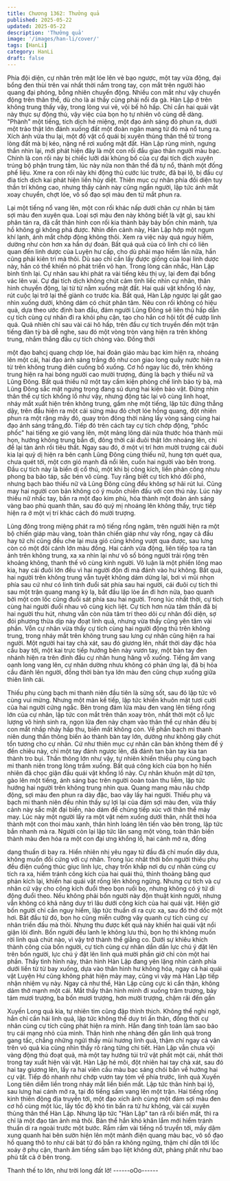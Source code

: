 ```yaml
---
title: Chương 1362: Thưởng quả
published: 2025-05-22
updated: 2025-05-22
description: 'Thưởng quả'
image: '/images/han-li/cover/'
tags: [HanLi]
category: HanLi
draft: false
---
```


Phía đội diện, cự nhân trên mặt lóe lên vẻ bạo ngược, một tay
vừa động, đại bổng đen thùi trên vai nhất thời nắm trong tay, con
mắt trên người hào quang đại phóng, bỗng nhiên chuyển động.
Nhiều con mắt như vậy chuyển động trên thân thể, dù cho là ai
thấy cũng phải nổi da gà.
Hàn Lập ở trên không trung thấy vậy, trong lòng vui vẻ, vội bế hô
hấp.
Chỉ cần hai quái vật này thực sự động thủ, vậy việc của bọn họ tự
nhiên vô cùng dễ dàng.
"Phành" một tiếng, tích dịch hé miệng, một đạo ánh sáng đỏ phun
ra, dưới một trảo thật lớn đánh xuống đất một đoàn ngân mang từ
đó mà nổ tung ra.
Xích ảnh vừa thu lại, một đồ vật cổ quái bị xuyên thủng thân thể
từ trong lòng đất mà bị kéo, nặng nề rơi xuống mặt đất.
Hàn Lập rùng mình, ngưng thần nhìn lại, mới phát hiện đây là một
con rối đầu giao thân người màu bạc.
Chính là con rối này bị chiếc lưỡi dài khủng bố của cự đại tích
dịch xuyên trúng bộ phận trung tâm, lúc này nửa non thân thể đã
tự nổ, thành một đống phế liệu.
Xme ra con rối này khi động thủ cước lúc trước, đã bại lộ, bị đầu
cự đia tích dịch kai phát hiện liền hủy diệt.
Thiên mục cự nhân phía đối diện tuy thần trí không cao, nhưng
thấy cảnh này cũng ngẩn người, lập tức ánh mắt xoay chuyển,
chợt lóe, vô số đạo sợi màu đen từ mắt phun ra.

Lại một tiếng nổ vang lên, một con rối khác nấp dưới chân cự
nhân bị tám sợi màu đen xuyên qua.
Loại sợi màu đen này không biết là vật gì, sau khi phân tán ra, đã
cắt thân hình con rối kia thành bảy bảy bốn chín mảnh, tựa hồ
không gì không phá được.
Nhìn đến cảnh này, Hàn Lập hớp một ngụm khí lạnh, ánh mắt
chớp động không thôi.
Xem ra việc này quá nguy hiểm, dường như còn hơn xa hắn dự
đoán. Bất quá quả của cỏ linh chi có liên quan đến linh dược của
Luyện hư cấp, cho dù phải mạo hiểm lần nữa, hắn cũng phải kiên
trì mà thôi.
Dù sao chỉ cần lấy được giống của loại linh dược này, hắn có thể
khiến nó phát triển vô hạn.
Trong lòng cân nhắc, Hàn Lập bình tĩnh lại.
Cự nhân sau khi phát ra vài tiếng kêu thị uy, lại đem đại bổng vác
lên vai.
Cự đại tích dịch không chút cảm tình liếc nhìn cự nhân, thân hình
chuyển động, lại từ từ nằm xuống mặt đất.
Hai quái vật khổng lồ này, rút cuộc lại trở lại thế giành co trước
kia.
Bất quá, Hàn Lập ngược lại gắt gao nhìn xuống dưới, không dám
có chút phân tâm.
Nêu con rối không có hiệu quả, dựa theo ước định ban đầu, đám
người Lũng Đông sẽ liên thủ hấp dẫn cự tích cùng cự nhân đi ra
khỏi phụ cận, tạo cho hắn cơ hội tốt để cướp linh quả.
Quả nhiên chỉ sau vài cái hô hấp, trên đầu cự tích truyền đến một
trận tiếng đàn tỳ bà dễ nghe, sau đó một vòng tròn vàng hiện ra
trên không trung, nhắm thẳng đầu cự tích chòng vào. Đồng thời

một đạo bahcj quang chợp lóe, hai đoản giáo màu bạc kim hiện
ra, nhoáng lên một cái, hai đạo ánh sáng trắng đỏ như con giao
long quẫy nước hiện ra từ trên không trung điên cuồng bổ xuống.
Cơ hồ ngay lúc đó, trên không trung hiện ra hai bóng người cao
mười trượng, đúng là bạch y thiếu nữ và Lũng Đông.
Bất quá thiếu nữ một tay cầm kiện phỏng chế linh bảo tỳ bà, mà
Lũng Đông sắc mặt ngưng trọng đang sủ dụng hai kiện bảo vật.
Đừng nhìn thân thể cự tích khổng lồ như vậy, nhưng động tác lại
vô cùng linh hoạt, nháy mắt xuất hiện trên không trung, gầm nhẹ
một tiếng, lập tức đứng thẳng dậy, trên đầu hiện ra một cái sừng
màu đỏ chợt lóe hồng quang, đột nhiên phun ra một rặng mây đỏ,
quay tròn đông thời nâng lấy vòng sáng cùng hai đạo ánh sáng
trắng,đỏ.
Tiếp đó trên cách tay cự tích chớp động, "phốc phốc" hai tiếng xe
gió vang lên, một mảng lông dài nửa thước hóa thành mũi họn,
hướng không trung bắn đi, đông thời cái đuôi thật lớn nhoáng lên,
chỉ để lại tàn ảnh rồi tiêu thất.
Ngay sau đó, ở một vị trí hơn mười trượng cái đuôi kia lại quỷ dị
hiện ra bên cạnh Lũng Đông cùng thiếu nữ, hung tợn quét qua,
chưa quét tới, một cơn gió mạnh đã nổi lên, cuốn hai người vào
bên trong.
Đầu cự tích này là biến dị cổ thú, một khi bị công kích, liền phản
công nhưu phong ba bão táp, sắc bén vô cùng.
Tuy rằng biết cự tích khó đối phó, nhưng bạch bào thiếu nữ và
Lũng Đông cũng đều không sợ hãi rút lui.
Cũng may hai người con bản không có ý muốn chiến đấu với con
thú này.
Lúc này thiếu nữ nhấc tay, bắn ra một đạo kim phù, hóa thành
một đoàn ánh sáng vàng bao phủ quanh thân, sau đó quỷ mị
nhoáng lên không thấy, trực tiếp hiện ra ở một vị trí khác cách đó
mười trượng.

Lũng đông trong miệng phát ra mộ tiếng rồng ngâm, trên người
hiện ra một bộ chiến giáp màu vàng, toàn thân chiến giáp như vảy
rồng, ngay cả đầu hay tứ chi cũng đều che lại mưa gió cũng
không vượt qua được, sau lưng còn có một đôi cánh lớn màu
đồng.
Hai cánh vừa động, liên tiếp tọa ra tàn ảnh trên không trung, xa
xa nhìn lại như vô số bóng người trải rộng trên khoảng không,
thanh thế vô cùng kinh người.
Vô luận là một phiến lông mao kia, hay cái đuôi lớn đều vì hai
người độn đi mà đánh vào hư không.
Bất quá, hai người trên không trung vẫn tuyệt không dám dừng
lại, bơi vì mũi nhọn phía sau cứ như có linh tính đuổi sát phía sau
hai người, cái đuôi cự tích thì sau một trận quang mang kỳ lạ, bắt
đầu lập lòe ẩn đi hơn nửa, bao quanh bởi một cơn lốc cũng đuổi
sát phía sau hai người.
Trong lúc nhất thời, cự tích cùng hai người đuổi nhau vô cùng
kịch liệt.
Cự tích hơn nửa tâm thần đã bị hai người thu hút, nhưng vẫn còn
nửa tâm trí theo dõi cự nhân đối diện, sợ đói phương thừa dịp
này đoạt linh quả, nhưng vừa thấy cũng yên tâm vài phần.
Vỗn cự nhân vừa thấy cự tích cùng hai người động thủ trên
không trung, trong nháy mắt trên không trung sau lưng cự nhân
cũng hiện ra hai người.
Một người hai tay chà xát, sau đó giương lên, nhất thời dày đặc
hỏa cầu bay tới, một kai trực tiếp hướng bên này vươn tay, một
bàn tay đen nhánh hiện ra trên đỉnh đầu cự nhân hung hăng vỗ
xuống.
Tiếng ầm vang oanh long vang lên, cự nhân dường nhưu không
có phản ứng lại, đã bị hỏa cầu đánh lên người, đồng thời bàn tya
lớn màu đen cũng chụp xuống giữa thiên linh cái.

Thiếu phụ cùng bạch mi thanh niên đầu tiên là sửng sốt, sau đó
lập tức vô cùng vui mừng.
Nhưng một màn kế tiếp, lập tức khiến khuôn mặt tươi cười của
hai người cứng ngắc.
Bên trong đám lửa màu đen vang lên tiếng rống lớn của cự nhân,
lập tức con mắt trên thân xoay tròn, nhất thời một cỗ lực lượng vô
hình sinh ra, ngọn lửa đen này chạm vào thân thể cự nhân đều bị
con mắt nhấp nháy hấp thu, biến mất không còn.
Về phần bạch mi thanh niên dung thần thông biến ảo thành bàn
tay lớn, dường như không gây chút tổn tương cho cự nhân. Cứ
như thiên mục cự nhân căn bản không thèm để ý đến chiêu này,
chỉ một tay đánh ngược lên, đã đánh tan bàn tay kia tan thành tro
bụi.
Thần thông lớn như vậy, tự nhiên khiến thiếu phụ cùng bạch mi
thanh niên trong lòng trầm xuống.
Bất quá công kích của bọn họ hiển nhiên đã chọc giận đầu quái
vật khổng lồ này.
Cự nhân khuôn mặt dữ tợn, gào lên một tiếng, ánh sáng bạc trên
người òoàn toàn thu liễm, lập tức hướng hai người trên không
trung nhìn qua.
Quang mang màu nâu chớp động, sợi màu đen phun ra dày đặc,
bao vây lấy hai người.
Thiếu phụ và bạch mi thanh niên đều nhìn thấy sự lợi lại của đám
sợi màu đen, vừa thấy cảnh này sắc mặt đại biến, nào dám để
chúng tiếp xúc với thân thể mảy may.
Lúc này một người lấy ra một vật ném xuống dưới thân, nhất thời
hóa thành một con thoi màu xanh, thân hình loáng lên tiến vào
bên trong, lập tức bắn nhanh mà ra.
Người còn lại lập tức lăn sang một vòng, toàn thân biến thành
màu đen hóa ra một con đại ưng khổng lồ, hai cánh mở ra, đồng

dạng thuấn di bay ra.
Hiển nhiên nhị yêu ngay từ đầu đã chỉ muốn dây dưa, không
muốn đối cứng với cự nhân.
Trong lúc nhât thời bốn người thiếu phụ đều điện cuồng thúc giục
linh lực, chạy trốn khắp nơi dụ cự nhân cùng cự tích ra xa, hiểm
tránh công kích của hai quái thú, thỉnh thoảng bâng quơ phản
kích lại, khiến hai quái vật rống lên không ngừng.
Nhưng cự tích và cự nhân cứ vậy cho công kích đuổi theo bọn
ruồi bọ, nhưng không có ý tứ di động đuổi theo.
Nếu không phải bốn người này độn thuật kinh người, nhưng vẫn
không có khả năng duy trì lâu dưới công kích của hai quái vật.
Hiện giờ bốn người chỉ cần nguy hiểm, lập tức thuấn di ra cực xa,
sau đó thở dốc một hơi.
Bắt đầu từ đó, bọn họ cũng miễn cưỡng vây quanh cự tích cùng
cự nhân triền đấu mà thôi.
Nhưng thu được kết quả này khiến hai quái vật nổi giận lôi đình.
Bốn người đều lanh lẹ không lưu thủ, bọn họ thì không muốn rời
linh quả chút nào, vì vậy trở thành thế giằng co.
Dưới sự khiêu khích thành công của bốn người, cự tích cùng cự
nhân dần dần lực chú ý đặt lên trên bốn người, lực chú ý đặt lên
linh quả mười phần giờ chỉ còn một hai phần.
Thấy tình hình này, thân hình Hàn Lập đang yên lặng nhìn cảnh
phía dưới liền từ từ bay xuống, dựa vào thân hình hư không hóa,
ngay cả hai quái vật Luyện Hư cũng không phát hiện mảy may,
cũng vì vậy mà Hàn Lập tiếp nhận nhiệm vụ này.
Ngay cả như thế, Hàn Lập cũng cực kì cẩn thận, không dám thở
mạnh một cái.
Mắt thấy thân hình mình đi xuống trăm trượng, bảy tám mươi
trượng, ba bốn mươi trượng, hơn mười trượng, chậm rãi đến gần

Xuyến Long quả kia, tự nhiên tim cũng đập thình thịch.
Không thể nghi ngờ, hắn chỉ cần hái linh quả, lập tức không thể
duy trì ẩn thân, đồng thời cự nhân cùng cự tích cũng phát hiện ra
mình. Hắn đang tính toán làm sao bảo trụ cái mạng nhỏ của
mình.
Thân hình nhẹ nhàng đến gần linh quả trong gang tấc, chẳng
những ngửi thấy mùi hương linh quả, thậm chí ngay cả vân trên
vỏ quả kia cũng nhìn thấy rõ ràng từng chi tiết.
Hàn Lập vẫn chưa vội vàng động thủ đoạt quả, mà một tay hướng
túi trữ vật phất một cái, nhất thời trong tay xuất hiện vài vật.
Hàn Lập hé môi, đột nhiên hai tay chà xát, sau đó hai tay giương
lên, lấy ra hai viên cầu màu bạc sáng chói bắn về hướng hai cự
vật.
Tiếp đó nhanh như chớp vươn tay tóm về phía trước, linh quả
Xuyến Long tiên diễm liền trong nháy mắt liền biến mất.
Lập tức thân hình bại lộ, sau lưng hai cánh mở ra, tại đó tiếng
sấm vang lên một trận.
Hai tiếng rống kinh thiên động địa truyền tới, một đạo xích ảnh
cùng một đám sợi màu đen cơ hồ cùng một lúc, lấy tốc độ khó tin
bắn ra từ hư không, vài cái xuyên thủng thân thể Hàn Lập.
Nhưng lập tức "Hàn Lập" tan rã rồi biến mất, thì ra chỉ là một đạo
tàn ảnh mà thôi.
Bản thể hắn khó khăn lắm mới hiểm tránh thuấn di ra ngoài trước
một bước.
Rầm rầm vài tiếng nổ truyền tới, mấy dặm xung quanh hai bên
sườn hiện lên một mảnh điện quang màu bạc, vô số đạo hồ
quang thô to như cái bát từ đó bắn ra không ngừng, thậm chí dẫn
tới lốc xoáy ở phụ cận, thanh âm tiếng sấm bạo liệt không dứt,
phảng phất như bao phủ tất cả ở bên trong.

Thanh thế to lớn, như trời long đất lở!
------oOo------
